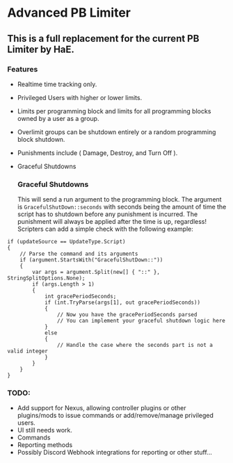 # Advanced PB Limiter  

## This is a full replacement for the current PB Limiter by HaE.  

### Features  
- Realtime time tracking only.
- Privileged Users with higher or lower limits.
- Limits per programming block and limits for all programming blocks owned by a user as a group.
- Overlimit groups can be shutdown entirely or a random programming block shutdown.
- Punishments include ( Damage, Destroy, and Turn Off ).
- Graceful Shutdowns

  ### Graceful Shutdowns
  This will send a run argument to the programming block.
  The argument is `GracefulShutDown::seconds` with seconds being the amount of time the script has to shutdown before any punishment is incurred.
  The punishment will always be applied after the time is up, regardless!
  Scripters can add a simple check with the following example:
```
if (updateSource == UpdateType.Script)
{
    // Parse the command and its arguments
    if (argument.StartsWith("GracefulShutDown::"))
    {
        var args = argument.Split(new[] { "::" }, StringSplitOptions.None);
        if (args.Length > 1)
        {
            int gracePeriodSeconds;
            if (int.TryParse(args[1], out gracePeriodSeconds))
            {
                // Now you have the gracePeriodSeconds parsed
                // You can implement your graceful shutdown logic here
            }
            else
            {
                // Handle the case where the seconds part is not a valid integer
            }
        }
    }
}
  ```

### TODO:
- Add support for Nexus, allowing controller plugins or other plugins/mods to issue commands or add/remove/manage privileged users.
- UI still needs work.
- Commands
- Reporting methods
- Possibly Discord Webhook integrations for reporting or other stuff...
